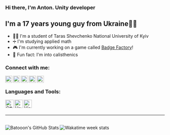### Hi there, I'm Anton. Unity developer

## I'm a 17 years young guy from Ukraine💛💙
- 👨‍🎓 I'm a student of Taras Shevchenko National University of Kyiv
- ➗ I'm studying applied math
- 🎮 I'm currently working on a game called [Badge Factory][Badge Factory]!
- 💪 Fun fact: I'm into calisthenics

### Connect with me:

[<img align="left" alt="Telegram" width="22px" src="https://cdn.jsdelivr.net/npm/simple-icons@3/icons/telegram.svg"/>][myTelegram]
[<img align="left" alt="LinkedIn" width="22px" src="https://cdn.jsdelivr.net/npm/simple-icons@3/icons/linkedin.svg"/>][LinkedIn]
[<img align="left" alt="Instagram developer account" width="22px" src="https://cdn.jsdelivr.net/npm/simple-icons@3/icons/telegram.svg"/>][DevInst]
[<img align="left" alt="Instagram sports account" width="22px" src="https://cdn.jsdelivr.net/npm/simple-icons@3/icons/instagram.svg"/>][SportInst]
[<img align="left" alt="My Telegram channel about game development" width="22px" src="https://cdn.jsdelivr.net/npm/simple-icons@3/icons/telegram.svg"/>][TelegramChannel]

<br/>

### Languages and Tools:

<img align="left" alt="C#" width="26px" src="https://cdn.jsdelivr.net/npm/simple-icons@3.13.0/icons/csharp.svg"/>
<img align="left" alt="Unity Engine" width="26px" style="backgroundColor:#fff;" src="https://cdn.jsdelivr.net/npm/simple-icons@3.13.0/icons/unity.svg"/>
<img align="left" alt="Visual Studio" width="26px" src="https://cdn.jsdelivr.net/npm/simple-icons@3.13.0/icons/visualstudio.svg"/>

<br/>
<br/>

---

<br/>

<img align="left" alt="Batooon's GitHub Stats" src="https://github-readme-stats.vercel.app/api?username=Batooon&show_icons=true&theme=dark">

<img align="left" alt="Wakatime week stats" src="https://github-readme-stats.vercel.app/api/wakatime?username=Batooon&theme=dark">

[myTelegram]: https://t.me/AntoonBatoon
[LinkedIn]: https://www.linkedin.com/in/anton-rozum-77317b1a1/
[DevInst]: https://www.instagram.com/game.devlpr/
[SportInst]: https://www.instagram.com/_antonrozum_/
[TelegramChannel]: https://t.me/rozumstudio
[Badge Factory]: https://play.google.com/store/apps/details?id=com.rozumstudio.badgefactory